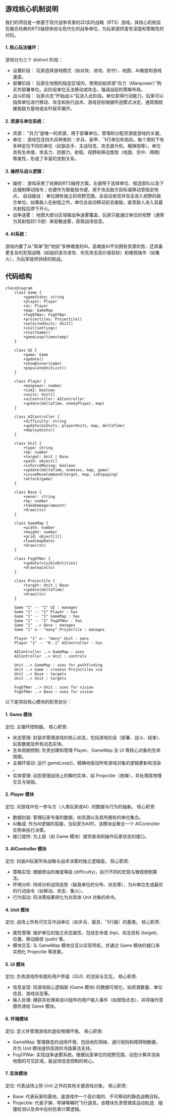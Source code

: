 ## 游戏核心机制说明
我们的项目是一款基于现代战争背景的2D实时战略（RTS）游戏。其核心机制旨在融合经典的RTS操控体验与现代化的战争单位，为玩家提供富有深度和策略性的对抗。
#### 1. 核心玩法循环：
游戏分为三个 distinct 阶段：
* 设置阶段： 玩家选择游戏模式（如对攻、进攻、防守）、地图、AI难度和游戏速度。
* 部署阶段： 玩家在地图的指定区域内，使用初始资源“兵力（Manpower）”购买并部署单位。此阶段单位无法移动或攻击，强调战前的策略布局。
* 战斗阶段： 玩家点击“开始战斗”后进入此阶段。单位获得行动能力，玩家可以指挥单位进行移动、攻击和执行战术。游戏目标根据所选模式决定，通常围绕摧毁敌方基地或全歼敌军展开。
#### 2. 资源与单位系统：
* 资源： “兵力”是唯一的资源，用于部署单位。管理和分配资源是游戏的关键。
* 单位： 游戏包含四大兵种类别：步兵、装甲、飞行单位和炮兵，每个类别下有多种定位不同的单位（如狙击手、主战坦克、攻击直升机、榴弹炮等）。单位具有生命值、攻击力、防御力、射程、视野和移动类型（地面、空中、两栖）等属性，形成了丰富的克制关系。
#### 3. 操控与战斗逻辑：
* 操控： 游戏采用了经典的RTS操控方案。左键用于选择单位、框选部队以及下达强制移动指令；右键作为智能指令键，用于攻击敌方目标或移动至指定地点。
自动接战： 单位拥有独立的视野范围，会自动发现并攻击进入视野的敌方单位。如果敌人在射程之外，单位会自动移动前去接敌，直至敌人进入其最大射程后停下开火。
* 战争迷雾： 地图大部分区域被战争迷雾覆盖，玩家只能通过单位的视野（通常为其射程的1.5倍）来驱散迷雾，获取战场信息。
#### 4. AI系统：
游戏内置了从“简单”到“地狱”多种难度的AI。高难度AI不仅拥有资源优势，还具备更复杂的宏观战略（如组织波次进攻、优先攻击高价值目标）和微观操作（如集火），为玩家提供持续的挑战。

## 代码结构
```mermaid
classDiagram
    class Game {
        +gameState: string
        +player: Player
        +ai: Player
        +map: GameMap
        +fogOfWar: FogOfWar
        +projectiles: Projectile[]
        +selectedUnits: Unit[]
        +init(settings)
        +startGame()
        +gameLoop(timestamp)
    }

    class UI {
        +game: Game
        +update()
        +showWinner(name)
        +populateUnitList()
    }

    class Player {
        +manpower: number
        +isAI: boolean
        +units: Unit[]
        +aiController: AIController
        +update(deltaTime, enemyPlayer, map)
    }

    class AIController {
        +difficulty: string
        +update(aiUnits, playerUnits, map, deltaTime)
        +deployUnits()
    }

    class Unit {
        +type: string
        +hp: number
        +target: Unit | Base
        +path: object[]
        +isForceMoving: boolean
        +update(deltaTime, enemies, map, game)
        +issueMoveCommand(target, map, isEngaging)
        +attack(game)
    }

    class Base {
        +owner: string
        +hp: number
        +takeDamage(amount)
        +draw(ctx)
    }
    
    class GameMap {
        +width: number
        +height: number
        +grid: object[][]
        +load(mapData)
        +draw(ctx)
    }

    class FogOfWar {
        +update(visibleEntities)
        +draw(mainCtx)
    }

    class Projectile {
        +target: Unit | Base
        +update(deltaTime)
        +draw(ctx)
    }

    Game "1" -- "1" UI : manages
    Game "1" -- "2" Player : has
    Game "1" -- "1" GameMap : has
    Game "1" -- "1" FogOfWar : has
    Game "1" ..> Base : manages
    Game "1" o-- "many" Projectile : manages

    Player "1" o-- "many" Unit : owns
    Player "1" -- "0..1" AIController : has

    AIController ..> GameMap : uses
    AIController ..> Unit : controls

    Unit ..> GameMap : uses for pathfinding
    Unit ..> Game : creates Projectiles via
    Unit ..> Base : targets
    Unit ..> Unit : targets
    
    FogOfWar ..> Unit : uses for vision
    FogOfWar ..> Base : uses for vision
```

以下是项目核心模块的职责划分：
#### 1. Game 模块 
定位: 主循环控制器。
核心职责:
* 状态管理: 封装并管理游戏的核心状态，包括游戏阶段（部署、战斗、结束）、玩家数据及所有动态实体。
* 生命周期控制: 负责创建和管理 Player、GameMap 及 UI 等核心对象的生命周期。
* 主循环驱动: 运行 gameLoop()，精确地驱动所有游戏对象的逻辑更新和渲染 。
* 实体管理: 动态管理战场上的瞬时实体，如 Projectile（炮弹），并处理其物理交互与销毁。
#### 2. Player 模块
定位: 对游戏中任一参与方（人类玩家或AI）的数据与行为的抽象。
核心职责:
* 数据封装: 管理玩家专属的数据，如资源以及其所拥有的单位集合。
* AI集成: 作为AI逻辑的容器，当玩家为AI时，该模块会聚合一个 AIController 实例来执行决策。
* 接口提供: 为上层（如 Game 模块）提供查询和操作玩家状态的接口。
#### 3. AIController 模块 
定位: 封装AI玩家所有战略与战术决策的独立逻辑层。
核心职责:
* 策略实现: 根据预设的难度等级 (difficulty)，执行不同的宏观与微观控制算法。
* 环境分析: 持续分析战场态势（敌我单位的分布、状态等），为AI单位生成最优的行动指令（如移动、攻击、集火）。
* 行为驱动: 将决策结果转化为对具体 Unit 对象的命令。
#### 4. Unit 模块 
定位: 战场上所有可交互作战单位（如步兵、载具、飞行器）的基类。
核心职责:
* 属性管理: 维护单位的独立状态属性，包括生命值 (hp)、攻击目标 (target)、位置、移动路径 (path) 等。
* 模块交互: 与 GameMap 模块交互以实现导航，并通过 Game 模块的接口来实例化 Projectile 等效果。
#### 5. UI 模块 
定位: 负责游戏所有图形用户界面（GUI）的渲染与交互。
核心职责:
* 信息呈现: 将游戏核心逻辑层 (Game 模块) 的数据可视化，如资源数量、单位信息、游戏状态等。
* 输入处理: 捕获并处理来自UI组件的用户输入事件（如按钮点击），并将操作意图传递给 Game 模块。
#### 6. 环境模块 
定位: 定义并管理游戏的虚拟物理环境。
核心职责:
* GameMap: 管理静态的战场环境，包括地形网格、通行规则和障碍物数据，并为 Unit 模块提供高效的寻路算法支持。
* FogOfWar: 实现战争迷雾系统，根据玩家单位的视野范围，动态计算并渲染地图的可见区域，是战场信息控制的核心。
#### 7. 实体模块 
定位: 代表战场上除 Unit 之外的其他关键游戏对象。
核心职责:
* Base: 代表玩家的基地，是游戏中一个高价值的、不可移动的静态战略目标。
* Projectile: 代表子弹、导弹等瞬时飞行道具。该模块负责管理其运动轨迹、碰撞检测以及命中后的伤害计算逻辑。